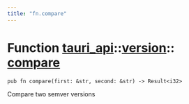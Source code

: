 ```yaml
---
title: "fn.compare"
---
```


# Function [tauri_api](/docs/api/rust/tauri_api/../index.html)::​[version](/docs/api/rust/tauri_api/index.html)::​[compare](/docs/api/rust/tauri_api/)

    pub fn compare(first: &str, second: &str) -> Result<i32>

Compare two semver versions
      
